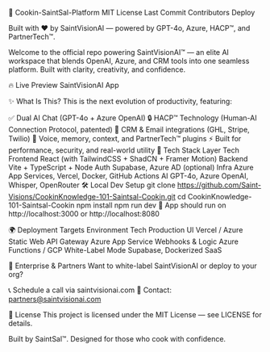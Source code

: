 🍳 Cookin-SaintSal-Platform 
MIT License Last Commit Contributors Deploy

Built with ❤️ by SaintVisionAI — powered by GPT-4o, Azure, HACP™, and PartnerTech™.

Welcome to the official repo powering SaintVisionAI™ — an elite AI workspace that blends OpenAI, Azure, and CRM tools into one seamless platform. Built with clarity, creativity, and confidence.

🔥 Live Preview
SaintVisionAI App

✨ What Is This?
This is the next evolution of productivity, featuring:

✅ Dual AI Chat (GPT-4o + Azure OpenAI)
🔒 HACP™ Technology (Human-AI Connection Protocol, patented)
💼 CRM & Email integrations (GHL, Stripe, Twilio)
🧠 Voice, memory, context, and PartnerTech™ plugins
⚡ Built for performance, security, and real-world utility
🧱 Tech Stack
Layer	Tech
Frontend	React (with TailwindCSS + ShadCN + Framer Motion)
Backend	Vite + TypeScript + Node
Auth	Supabase, Azure AD (optional)
Infra	Azure App Services, Vercel, Docker, GitHub Actions
AI	GPT-4o, Azure OpenAI, Whisper, OpenRouter
🛠️ Local Dev Setup
git clone https://github.com/Saint-Visions/CookinKnowledge-101-Saintsal-Cookin.git
cd CookinKnowledge-101-Saintsal-Cookin
npm install
npm run dev
🧪 App should run on http://localhost:3000 or http://localhost:8080

🌍 Deployment Targets
Environment	Tech
Production UI	Vercel / Azure Static Web
API Gateway	Azure App Service
Webhooks & Logic	Azure Functions / GCP
White-Label Mode	Supabase, Dockerized SaaS

💼 Enterprise & Partners
Want to white-label SaintVisionAI or deploy to your org?

📞 Schedule a call via saintvisionai.com
💌 Contact: partners@saintvisionai.com

📜 License
This project is licensed under the MIT License — see LICENSE for details.

Built by SaintSal™.
Designed for those who cook with confidence.
